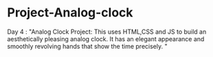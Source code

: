 # Project-Analog-clock
Day 4 : "Analog Clock Project: This uses HTML,CSS and JS to build an aesthetically pleasing analog clock. It has an elegant appearance and smoothly revolving hands that show the time precisely. "
